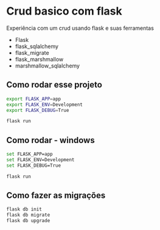 # Crud basico com flask

Experiência com um crud usando flask e suas ferramentas

- Flask
- flask_sqlalchemy
- flask_migrate
- flask_marshmallow
- marshmallow_sqlalchemy


## Como rodar esse projeto

```sh
export FLASK_APP=app
export FLASK_ENV=Development
export FLASK_DEBUG=True

flask run
```


## Como rodar - windows

``` sh
set FLASK_APP=app
set FLASK_ENV=Development
set FLASK_DEBUG=True

flask run
```

## Como fazer as migrações

```sh
flask db init
flask db migrate
flask db upgrade
```
